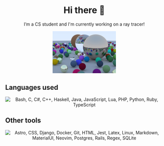 <h1 align="center">Hi there 👋</h1>
<p align="center">I’m a CS student and I'm currently working on a ray tracer!</p>

<p align="center">
  <img width="40%" src="cover.jpg" />
</p>

## Languages used
<p align="center"><img src="https://skillicons.dev/icons?i=bash,c,cs,cpp,haskell,java,js,lua,php,py,ruby,ts&perline=6" alt="Bash, C, C#, C++, Haskell, Java, JavaScript, Lua, PHP, Python, Ruby, TypeScript"/></p>

## Other tools
<p align="center"><img src="https://skillicons.dev/icons?i=astro,css,django,docker,git,html,jest,latex,linux,md,materialui,neovim,postgres,rails,regex,sqlite&perline=8" alt="Astro, CSS, Django, Docker, Git, HTML, Jest, Latex, Linux, Markdown, MaterialUI, Neovim, Postgres, Rails, Regex, SQLite"/></p>
